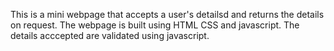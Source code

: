 This is a mini webpage that accepts a user's detailsd and returns the details on request. The webpage is built using HTML CSS and javascript. The details acccepted are validated using javascript.
